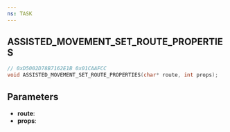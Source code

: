 ```yaml
---
ns: TASK
---
```

## ASSISTED_MOVEMENT_SET_ROUTE_PROPERTIES

```c
// 0xD5002D78B7162E1B 0x01CAAFCC
void ASSISTED_MOVEMENT_SET_ROUTE_PROPERTIES(char* route, int props);
```

## Parameters
* **route**:
* **props**:
